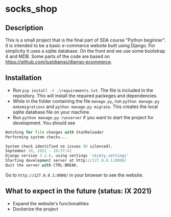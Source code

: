 # socks_shop

## Description
This is a small project that is the final part of SDA course "Python beginner". It is intended to be a basic e-commerce website built using Django. For simplicity it uses a sqlite database. On the front end we use some bootstrap 4 and MDB. Some parts of the code are based on https://github.com/justdjango/django-ecommerce.

## Installation
+ Run `pip install -r .\requirements.txt`. The file is included in the repository. This will install the required packeges and dependencies.
+ While in the folder containing the file `manage.py`, run `python manage.py makemigrations` and `python manage.py migrate`. This creates the local sqlite database file on your machine.
+ Run `python manage.py runserver` if you want to start the project for development. You should see
```python
Watching for file changes with StatReloader
Performing system checks...

System check identified no issues (0 silenced).
September 20, 2021 - 20:37:41
Django version 3.2.6, using settings 'skiety.settings'
Starting development server at http://127.0.0.1:8000/
Quit the server with CTRL-BREAK.
```
Go to `http://127.0.0.1:8000/` in your browser to see the website.

## What to expect in the future (status: IX 2021)
+ Expand the website's functionalities
+ Dockerize the project
